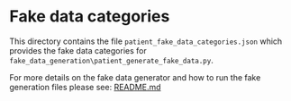 # Fake data categories

This directory contains the file `patient_fake_data_categories.json` which provides the fake data categories for `fake_data_generation\patient_generate_fake_data.py`.

For more details on the fake data generator and how to run the fake generation files please see: [README.md](../../fake_data_generation/README.md)